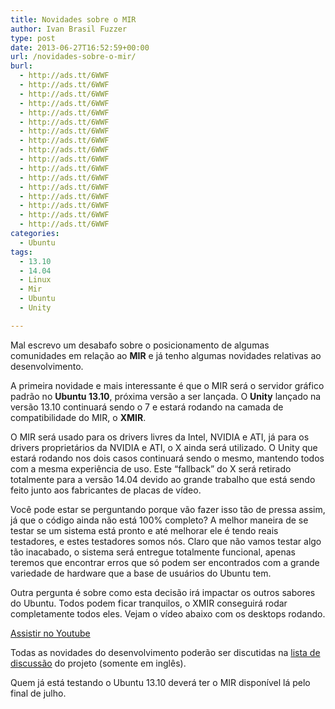 ```yaml
---
title: Novidades sobre o MIR
author: Ivan Brasil Fuzzer
type: post
date: 2013-06-27T16:52:59+00:00
url: /novidades-sobre-o-mir/
burl:
  - http://ads.tt/6WWF
  - http://ads.tt/6WWF
  - http://ads.tt/6WWF
  - http://ads.tt/6WWF
  - http://ads.tt/6WWF
  - http://ads.tt/6WWF
  - http://ads.tt/6WWF
  - http://ads.tt/6WWF
  - http://ads.tt/6WWF
  - http://ads.tt/6WWF
  - http://ads.tt/6WWF
  - http://ads.tt/6WWF
  - http://ads.tt/6WWF
  - http://ads.tt/6WWF
  - http://ads.tt/6WWF
  - http://ads.tt/6WWF
  - http://ads.tt/6WWF
categories:
  - Ubuntu
tags:
  - 13.10
  - 14.04
  - Linux
  - Mir
  - Ubuntu
  - Unity

---
```

Mal escrevo um desabafo sobre o posicionamento de algumas comunidades em relação ao **MIR** e já tenho algumas novidades relativas ao desenvolvimento.

A primeira novidade e mais interessante é que o MIR será o servidor gráfico padrão no **Ubuntu 13.10**, próxima versão a ser lançada. O **Unity** lançado na versão 13.10 continuará sendo o 7 e estará rodando na camada de compatibilidade do MIR, o **XMIR**.

O MIR será usado para os drivers livres da Intel, NVIDIA e ATI, já para os drivers proprietários da NVIDIA e ATI, o X ainda será utilizado. O Unity que estará rodando nos dois casos continuará sendo o mesmo, mantendo todos com a mesma experiência de uso. Este &#8220;fallback&#8221; do X será retirado totalmente para a versão 14.04 devido ao grande trabalho que está sendo feito junto aos fabricantes de placas de vídeo.

Você pode estar se perguntando porque vão fazer isso tão de pressa assim, já que o código ainda não está 100% completo? A melhor maneira de se testar se um sistema está pronto e até melhorar ele é tendo reais testadores, e estes testadores somos nós. Claro que não vamos testar algo tão inacabado, o sistema será entregue totalmente funcional, apenas teremos que encontrar erros que só podem ser encontrados com a grande variedade de hardware que a base de usuários do Ubuntu tem.

Outra pergunta é sobre como esta decisão irá impactar os outros sabores do Ubuntu. Todos podem ficar tranquilos, o XMIR conseguirá rodar completamente todos eles. Vejam o vídeo abaixo com os desktops rodando.

<div class="video">
</div>

<p class="button">
  <a href="http://www.youtube.com/embed/8h0m-ZjPxe8" target="_blank" rel="nofollow">Assistir no Youtube</a>
</p>

Todas as novidades do desenvolvimento poderão ser discutidas na <a href="https://lists.ubuntu.com/mailman/listinfo/ubuntu-devel" target="_blank" rel="nofollow">lista de discussão</a> do projeto (somente em inglês).

Quem já está testando o Ubuntu 13.10 deverá ter o MIR disponível lá pelo final de julho.